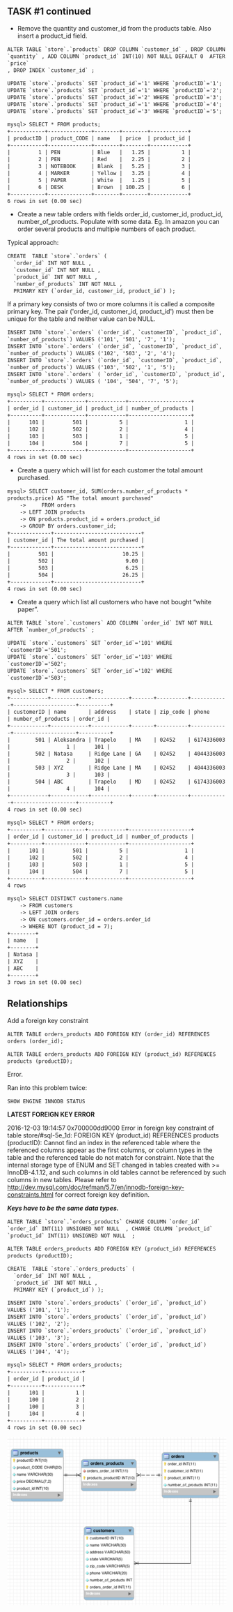 ## TASK #1 continued

- Remove the quantity and customer_id from the products table. Also insert a product_id field.

```
ALTER TABLE `store`.`products` DROP COLUMN `customer_id` , DROP COLUMN `quantity` , ADD COLUMN `product_id` INT(10) NOT NULL DEFAULT 0  AFTER `price`
, DROP INDEX `customer_id` ;
```


```
UPDATE `store`.`products` SET `product_id`='1' WHERE `productID`='1';
UPDATE `store`.`products` SET `product_id`='1' WHERE `productID`='2';
UPDATE `store`.`products` SET `product_id`='2' WHERE `productID`='3';
UPDATE `store`.`products` SET `product_id`='1' WHERE `productID`='4';
UPDATE `store`.`products` SET `product_id`='3' WHERE `productID`='5';
```

```
mysql> SELECT * FROM products;
+-----------+--------------+--------+--------+------------+
| productID | product_CODE | name   | price  | product_id |
+-----------+--------------+--------+--------+------------+
|         1 | PEN          | Blue   |   1.25 |          1 |
|         2 | PEN          | Red    |   2.25 |          2 |
|         3 | NOTEBOOK     | Blank  |   5.25 |          3 |
|         4 | MARKER       | Yellow |   3.25 |          4 |
|         5 | PAPER        | White  |   1.25 |          5 |
|         6 | DESK         | Brown  | 100.25 |          6 |
+-----------+--------------+--------+--------+------------+
6 rows in set (0.00 sec)
```


- Create a new table orders with fields order_id, customer_id, product_id, number_of_products. Populate with some data. Eg.
In amazon you can order several products and multiple numbers of each product.

Typical approach:

```
CREATE  TABLE `store`.`orders` (
  `order_id` INT NOT NULL ,
  `customer_id` INT NOT NULL ,
  `product_id` INT NOT NULL ,
  `number_of_products` INT NOT NULL ,
  PRIMARY KEY (`order_id, customer_id, product_id`) );
```

If a primary key consists of two or more columns it is called a composite primary key. The pair ('order_id, customer_id, product_id') must then be unique for the table and neither value can be NULL.

```
INSERT INTO `store`.`orders` (`order_id`, `customerID`, `product_id`, `number_of_products`) VALUES ('101', '501', '7', '1');
INSERT INTO `store`.`orders` (`order_id`, `customerID`, `product_id`, `number_of_products`) VALUES ('102', '503', '2', '4');
INSERT INTO `store`.`orders` (`order_id`, `customerID`, `product_id`, `number_of_products`) VALUES ('103', '502', '1', '5');
INSERT INTO `store`.`orders` ( `order_id`, `customerID`, `product_id`, `number_of_products`) VALUES ( '104', '504', '7', '5');
```

```
mysql> SELECT * FROM orders;
+----------+-------------+------------+--------------------+
| order_id | customer_id | product_id | number_of_products |
+----------+-------------+------------+--------------------+
|      101 |         501 |          5 |                  1 |
|      102 |         502 |          2 |                  4 |
|      103 |         503 |          1 |                  5 |
|      104 |         504 |          7 |                  5 |
+----------+-------------+------------+--------------------+
4 rows in set (0.00 sec)
```





- Create a query which will list for each customer the total amount purchased.

```
mysql> SELECT customer_id, SUM(orders.number_of_products * products.price) AS "The total amount purchased"
    ->     FROM orders
    -> LEFT JOIN products
    -> ON products.product_id = orders.product_id
    -> GROUP BY orders.customer_id;
+-------------+----------------------------+
| customer_id | The total amount purchased |
+-------------+----------------------------+
|         501 |                      10.25 |
|         502 |                       9.00 |
|         503 |                       6.25 |
|         504 |                      26.25 |
+-------------+----------------------------+
4 rows in set (0.00 sec)
```





- Create a query which list all customers who have not bought “white paper”.


```
ALTER TABLE `store`.`customers` ADD COLUMN `order_id` INT NOT NULL  AFTER `number_of_products` ;
```


```
UPDATE `store`.`customers` SET `order_id`='101' WHERE `customerID`='501';
UPDATE `store`.`customers` SET `order_id`='103' WHERE `customerID`='502';
UPDATE `store`.`customers` SET `order_id`='102' WHERE `customerID`='503';
```

```
mysql> SELECT * FROM customers;
+------------+------------+------------+-------+----------+------------+--------------------+----------+
| customerID | name       | address    | state | zip_code | phone      | number_of_products | order_id |
+------------+------------+------------+-------+----------+------------+--------------------+----------+
|        501 | Aleksandra | Trapelo    | MA    | 02452    | 6174336003 |                  1 |      101 |
|        502 | Natasa     | Ridge Lane | GA    | 02452    | 4044336003 |                  2 |      102 |
|        503 | XYZ        | Ridge Lane | MA    | 02452    | 4044336003 |                  3 |      103 |
|        504 | ABC        | Trapelo    | MD    | 02452    | 6174336003 |                  4 |      104 |
+------------+------------+------------+-------+----------+------------+--------------------+----------+
4 rows in set (0.00 sec)
```

```
mysql> SELECT * FROM orders;
+----------+-------------+------------+--------------------+
| order_id | customer_id | product_id | number_of_products |
+----------+-------------+------------+--------------------+
|      101 |         501 |          5 |                  1 |
|      102 |         502 |          2 |                  4 |
|      103 |         503 |          1 |                  5 |
|      104 |         504 |          7 |                  5 |
+----------+-------------+------------+--------------------+
4 rows
```


```
mysql> SELECT DISTINCT customers.name
    -> FROM customers
    -> LEFT JOIN orders
    -> ON customers.order_id = orders.order_id
    -> WHERE NOT (product_id = 7);
+--------+
| name   |
+--------+
| Natasa |
| XYZ    |
| ABC    |
+--------+
3 rows in set (0.00 sec)
```







## Relationships

Add a foreign key constraint

```
ALTER TABLE orders_products ADD FOREIGN KEY (order_id) REFERENCES orders (order_id);
```

```
ALTER TABLE orders_products ADD FOREIGN KEY (product_id) REFERENCES products (productID);
```

Error.


Ran into this problem twice:

```
SHOW ENGINE INNODB STATUS
```
**LATEST FOREIGN KEY ERROR**

2016-12-03 19:14:57 0x700000dd9000 Error in foreign key constraint of table store/#sql-5e_1d:
FOREIGN KEY (product_id) REFERENCES products (productID):
Cannot find an index in the referenced table where the
referenced columns appear as the first columns, or column types
in the table and the referenced table do not match for constraint.
Note that the internal storage type of ENUM and SET changed in
tables created with >= InnoDB-4.1.12, and such columns in old tables
cannot be referenced by such columns in new tables.
Please refer to http://dev.mysql.com/doc/refman/5.7/en/innodb-foreign-key-constraints.html for correct foreign key definition.


**_Keys have to be the same data types._**




```
ALTER TABLE `store`.`orders_products` CHANGE COLUMN `order_id` `order_id` INT(11) UNSIGNED NOT NULL  , CHANGE COLUMN `product_id` `product_id` INT(11) UNSIGNED NOT NULL  ;
```


```
ALTER TABLE orders_products ADD FOREIGN KEY (product_id) REFERENCES products (productID);
```



```
CREATE  TABLE `store`.`orders_products` (
  `order_id` INT NOT NULL ,
  `product_id` INT NOT NULL ,
  PRIMARY KEY (`product_id`) );
```


```
INSERT INTO `store`.`orders_products` (`order_id`, `product_id`) VALUES ('101', '1');
INSERT INTO `store`.`orders_products` (`order_id`, `product_id`) VALUES ('102', '2');
INSERT INTO `store`.`orders_products` (`order_id`, `product_id`) VALUES ('103', '3');
INSERT INTO `store`.`orders_products` (`order_id`, `product_id`) VALUES ('104', '4');
```

```
mysql> SELECT * FROM orders_products;
+----------+------------+
| order_id | product_id |
+----------+------------+
|      101 |          1 |
|      100 |          2 |
|      100 |          3 |
|      104 |          4 |
+----------+------------+
4 rows in set (0.00 sec)
```

![Alt text](img3.png)
